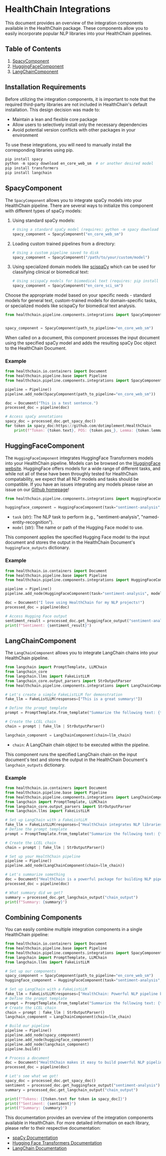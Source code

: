 # HealthChain Integrations

This document provides an overview of the integration components available in the HealthChain package. These components allow you to easily incorporate popular NLP libraries into your HealthChain pipelines.

## Table of Contents

1. [SpacyComponent](#spacycomponent)
2. [HuggingFaceComponent](#huggingfacecomponent)
3. [LangChainComponent](#langchaincomponent)

## Installation Requirements
Before utilizing the integration components, it is important to note that the required third-party libraries are not included in HealthChain's default installation. This design decision was made to:

- Maintain a lean and flexible core package
- Allow users to selectively install only the necessary dependencies
- Avoid potential version conflicts with other packages in your environment

To use these integrations, you will need to manually install the corresponding libraries using pip.

```python
pip install spacy
python -m spacy download en_core_web_sm  # or another desired model
pip install transformers
pip install langchain
```


## SpacyComponent

The `SpacyComponent` allows you to integrate spaCy models into your HealthChain pipeline. There are several ways to initialize this component with different types of spaCy models:

1. Using standard spaCy models:
   ```python
   # Using a standard spaCy model (requires: python -m spacy download en_core_web_sm)
   spacy_component = SpacyComponent("en_core_web_sm")
   ```

2. Loading custom trained pipelines from a directory:
   ```python
   # Using a custom pipeline saved to disk
   spacy_component = SpacyComponent("/path/to/your/custom/model")
   ```

3. Using specialized domain models like [scispaCy](https://allenai.github.io/scispacy/) which can be used for classifying clinical or biomedical text:
   ```python
   # Using scispaCy models for biomedical text (requires: pip install scispacy)
   spacy_component = SpacyComponent("en_core_sci_sm")
   ```

Choose the appropriate model based on your specific needs - standard models for general text, custom-trained models for domain-specific tasks, or specialized models like scispaCy for biomedical text analysis.

```python
from healthchain.pipeline.components.integrations import SpacyComponent


spacy_component = SpacyComponent(path_to_pipeline="en_core_web_sm")
```

When called on a document, this component processes the input document using the specified spaCy model and adds the resulting spaCy Doc object to the HealthChain Document.

### Example

```python
from healthchain.io.containers import Document
from healthchain.pipeline.base import Pipeline
from healthchain.pipeline.components.integrations import SpacyComponent

pipeline = Pipeline()
pipeline.add_node(SpacyComponent(path_to_pipeline="en_core_web_sm"))

doc = Document("This is a test sentence.")
processed_doc = pipeline(doc)

# Access spaCy annotations
spacy_doc = processed_doc.get_spacy_doc()
for token in spacy_doc:https://github.com/dotimplement/HealthChain
    print(f"Token: {token.text}, POS: {token.pos_}, Lemma: {token.lemma_}")
```

## HuggingFaceComponent

The `HuggingFaceComponent` integrates HuggingFace Transformers models into your HealthChain pipeline. Models can be browsed on the [HuggingFace website](https://huggingface.co/models). HuggingFace offers models for a wide range of different tasks, and while not all of these have been throughly tested for HealthChain compatability, we expect that all NLP models and tasks should be compatible. If you have an issues integrating any models please raise an issue on our [Github homepage](https://github.com/dotimplement/HealthChain)!

```python
from healthchain.pipeline.components.integrations import HuggingFaceComponent

huggingface_component = HuggingFaceComponent(task="sentiment-analysis", model="distilbert-base-uncased-finetuned-sst-2-english")
```


- `task` (str): The NLP task to perform (e.g., "sentiment-analysis", "named-entity-recognition").
- `model` (str): The name or path of the Hugging Face model to use.

This component applies the specified Hugging Face model to the input document and stores the output in the HealthChain Document's `huggingface_outputs` dictionary.

### Example

```python
from healthchain.io.containers import Document
from healthchain.pipeline.base import Pipeline
from healthchain.pipeline.components.integrations import HuggingFaceComponent

pipeline = Pipeline()
pipeline.add_node(HuggingFaceComponent(task="sentiment-analysis", model="distilbert-base-uncased-finetuned-sst-2-english"))

doc = Document("I love using HealthChain for my NLP projects!")
processed_doc = pipeline(doc)

# Access Hugging Face output
sentiment_result = processed_doc.get_huggingface_output("sentiment-analysis")
print(f"Sentiment: {sentiment_result}")
```

## LangChainComponent

The `LangChainComponent` allows you to integrate LangChain chains into your HealthChain pipeline.

```python
from langchain import PromptTemplate, LLMChain
from langchain_core
from langchain.llms import FakeListLLM
from langchain_core.output_parsers import StrOutputParser
from healthchain.pipeline.components.integrations import LangChainComponent

# Let's create a simple FakeListLLM for demonstration
fake_llm = FakeListLLM(responses=["This is a great summary!"])

# Define the prompt template
prompt = PromptTemplate.from_template("Summarize the following text: {text}")

# Create the LCEL chain
chain = prompt | fake_llm | StrOutputParser()

langchain_component = LangChainComponent(chain=llm_chain)
```

- `chain`: A LangChain chain object to be executed within the pipeline.

This component runs the specified LangChain chain on the input document's text and stores the output in the HealthChain Document's `langchain_outputs` dictionary.

### Example

```python
from healthchain.io.containers import Document
from healthchain.pipeline.base import Pipeline
from healthchain.pipeline.components.integrations import LangChainComponent
from langchain import PromptTemplate, LLMChain
from langchain_core.output_parsers import StrOutputParser
from langchain.llms import FakeListLLM

# Set up LangChain with a FakeListLLM
fake_llm = FakeListLLM(responses=["HealthChain integrates NLP libraries for easy pipeline creation."])
# Define the prompt template
prompt = PromptTemplate.from_template("Summarize the following text: {text}")

# Create the LCEL chain
chain = prompt | fake_llm | StrOutputParser()

# Set up your HealthChain pipeline
pipeline = Pipeline()
pipeline.add_node(LangChainComponent(chain=llm_chain))

# Let's summarize something
doc = Document("HealthChain is a powerful package for building NLP pipelines. It integrates seamlessly with popular libraries like spaCy, Hugging Face Transformers, and LangChain, allowing users to create complex NLP workflows with ease.")
processed_doc = pipeline(doc)

# What summary did we get?
summary = processed_doc.get_langchain_output("chain_output")
print(f"Summary: {summary}")
```

## Combining Components

You can easily combine multiple integration components in a single HealthChain pipeline:

```python
from healthchain.io.containers import Document
from healthchain.pipeline.base import Pipeline
from healthchain.pipeline.components.integrations import SpacyComponent, HuggingFaceComponent, LangChainComponent
from langchain import PromptTemplate, LLMChain
from langchain.llms import FakeListLLM

# Set up our components
spacy_component = SpacyComponent(path_to_pipeline="en_core_web_sm")
huggingface_component = HuggingFaceComponent(task="sentiment-analysis", model="distilbert-base-uncased-finetuned-sst-2-english")

# Set up LangChain with a FakeListLLM
fake_llm = FakeListLLM(responses=["HealthChain: Powerful NLP pipeline builder."])
# Define the prompt template
prompt = PromptTemplate.from_template("Summarize the following text: {text}")
# Create the LCEL chain
chain = prompt | fake_llm | StrOutputParser()
langchain_component = LangChainComponent(chain=llm_chain)

# Build our pipeline
pipeline = Pipeline()
pipeline.add_node(spacy_component)
pipeline.add_node(huggingface_component)
pipeline.add_node(langchain_component)
pipeline.build()

# Process a document
doc = Document("HealthChain makes it easy to build powerful NLP pipelines!")
processed_doc = pipeline(doc)

# Let's see what we got!
spacy_doc = processed_doc.get_spacy_doc()
sentiment = processed_doc.get_huggingface_output("sentiment-analysis")
summary = processed_doc.get_langchain_output("chain_output")

print(f"Tokens: {[token.text for token in spacy_doc]}")
print(f"Sentiment: {sentiment}")
print(f"Summary: {summary}")
```

This documentation provides an overview of the integration components available in HealthChain. For more detailed information on each library, please refer to their respective documentation:

- [spaCy Documentation](https://spacy.io/api)
- [Hugging Face Transformers Documentation](https://huggingface.co/transformers/)
- [LangChain Documentation](https://python.langchain.com/docs/introduction/)
